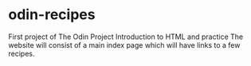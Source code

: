 # odin-recipes
First project of The Odin Project
Introduction to HTML and practice
The website will consist of a main index page which will have links to a few recipes.

